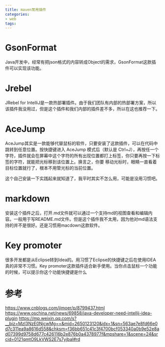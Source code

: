 ```yaml
---
title: maven常用插件
categories: 
- web
tags:
---
```



# GsonFormat
Java开发中，经常有把json格式的内容转成Object的需求，GsonFormat这款插件可以实现该功能。

# Jrebel
JRebel for IntelliJ是一款热部署插件。由于我们团队有内部的热部署方案，所以该插件我没用过，但是这个插件和我们内部的插件差不多，所以在这也推荐一下。

# AceJump
AceJump其实是一款能够代替鼠标的软件，只要安装了这款插件，可以在代码中跳转到任意位置。按快捷键进入 AceJump 模式后（默认是 Ctrl+J），再按任一个字符，插件就会在屏幕中这个字符的所有出现位置都打上标签，你只要再按一下标签的字符，就能把光标移到该位置上。换言之，你要 移动光标时，眼睛一直看着目标位置就行了，根本不用管光标的当前位置。

这个自己安装一下实践起来就知道了，我平时其实不怎么用，可能是没用习惯吧。

# markdown
安装这个插件之后，打开.md文件就可以通过一个支持md的视图查看和编辑内容。一般用于写README.md文件。但是这个插件我不太用，因为他对md语法支持的并不是很好。还是习惯用macdown这款软件。

# Key promoter
很多开发都是从Eclipse转到Idea的。用习惯了Eclipse的快捷键之后在使用IDEA真的非常不习惯。Key promoter这款插件适合新手使用。当你点击鼠标一个功能的时候，可以提示你这个功能快捷键是什么


# 参考
https://www.cnblogs.com/jimoer/p/8799437.html
https://www.oschina.net/news/69858/java-developer-need-intellij-idea-plugin
https://mp.weixin.qq.com/s?__biz=MzI3NzE0NjcwMg==&mid=2650123120&idx=1&sn=563ae7e8fd66e0d7c311ea9a8616d558&chksm=f36bb651c41c3f4700bcf053340a0b9e52e8ad07399d9758d677c426116b2e876b0a4378977f&mpshare=1&scene=24&srcid=0121qmtO9LkVWS2E7s7yjbal#rd
